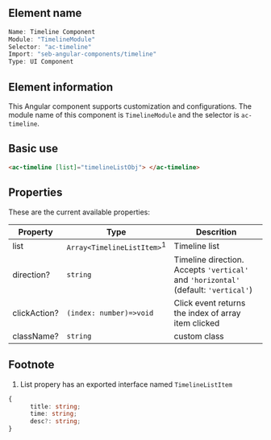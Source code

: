 ## Element name

```javascript
Name: Timeline Component
Module: "TimelineModule"
Selector: "ac-timeline"
Import: "seb-angular-components/timeline"
Type: UI Component
```

## Element information

This Angular component supports customization and configurations. The module name of this component is `TimelineModule` and the selector is `ac-timeline`.

## Basic use

```html
<ac-timeline [list]="timelineListObj"> </ac-timeline>
```

## Properties

These are the current available properties:

| Property     | Type                                  | Descrition                                                                          |
| ------------ | ------------------------------------- | ----------------------------------------------------------------------------------- |
| list         | `Array<TimelineListItem>`<sup>1</sup> | Timeline list                                                                       |
| direction?   | `string`                              | Timeline direction. Accepts `'vertical'` and `'horizontal'` (default: `'vertical'`) |
| clickAction? | `(index: number)=>void`               | Click event returns the index of array item clicked                                 |
| className?   | `string`                              | custom class                                                                        |

## Footnote

1. List propery has an exported interface named `TimelineListItem`

```typescript
{
      title: string;
      time: string;
      desc?: string;
}
```
